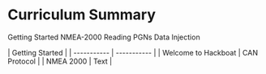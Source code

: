 # Curriculum Summary

Getting Started
NMEA-2000
Reading PGNs
Data Injection

| Getting Started |
| ----------- | ----------- |
| Welcome to Hackboat      | CAN Protocol       |
| NMEA 2000    | Text        |
